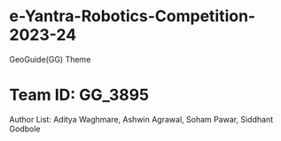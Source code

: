 # e-Yantra-Robotics-Competition-2023-24
GeoGuide(GG) Theme
# Team ID:			GG_3895
Author List:		Aditya Waghmare, Ashwin Agrawal, Soham Pawar, Siddhant Godbole

